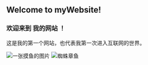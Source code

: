## Welcome to myWebsite!

### 欢迎来到 我的网站 ！

这是我的第一个网站，也代表我第一次进入互联网的世界。

![一张摸鱼的图片](https://octodex.github.com/images/nyantocat.gif)
![蜘蛛章鱼](https://octodex.github.com/images/spidertocat.png)
